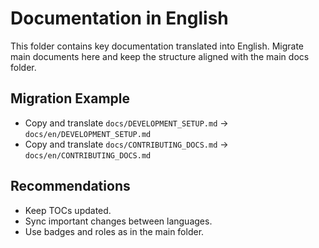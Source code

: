 # Documentation in English

This folder contains key documentation translated into English. Migrate main documents here and keep
the structure aligned with the main docs folder.

## Migration Example

- Copy and translate `docs/DEVELOPMENT_SETUP.md` → `docs/en/DEVELOPMENT_SETUP.md`
- Copy and translate `docs/CONTRIBUTING_DOCS.md` → `docs/en/CONTRIBUTING_DOCS.md`

## Recommendations

- Keep TOCs updated.
- Sync important changes between languages.
- Use badges and roles as in the main folder.
